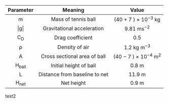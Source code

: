 |Parameter | Meaning | Value|
|:--------:|:-------:|:----:|
|m | Mass of tennis ball | (40 + 7 ) × 10<sup>−3</sup> kg|
|\|g\| | Gravitational acceleration | 9.81 ms<sup>−2</sup>|
|C<sub>D</sub> | Drag coefficient | 0.5|
|ρ | Density of air | 1.2 kg m<sup>−3</sup>|
|A | Cross sectional area of ball | (40 − 7 ) × 10<sup>−4</sup> m<sup>2</sup>|
|H<sub>ball</sub> | Initial height of ball | 0.8 m|
|L | Distance from baseline to net | 11.9 m|
|H<sub>net</sub> | Net height | 0.9 m|
test2